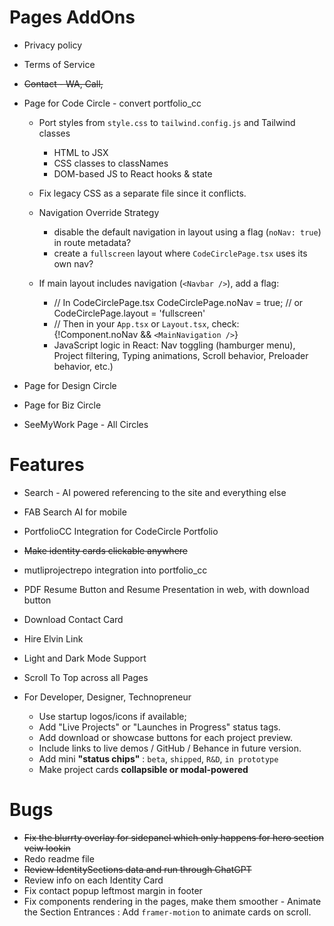 # Pages AddOns

- Privacy policy
- Terms of Service
- ~~Contact - WA, Call,~~
- Page for Code Circle - convert portfolio_cc

  * Port styles from `style.css` to `tailwind.config.js` and Tailwind classes

    * HTML to JSX
    * CSS classes to classNames
    * DOM-based JS to React hooks & state
  * Fix legacy CSS as a separate file since it conflicts.
  * Navigation Override Strategy

    * disable the default navigation in layout using a flag (`noNav: true`) in route metadata?
    * create a `fullscreen` layout where `CodeCirclePage.tsx` uses its own nav?
  * If main layout includes navigation (`<Navbar />`), add a flag:

    * // In CodeCirclePage.tsx
      CodeCirclePage.noNav = true; // or CodeCirclePage.layout = 'fullscreen'
    * // Then in your `App.tsx` or `Layout.tsx`, check:
      {!Component.noNav && `<MainNavigation />`}
    * JavaScript logic in React:
      Nav toggling (hamburger menu),
      Project filtering,
      Typing animations,
      Scroll behavior,
      Preloader behavior, etc.)
- Page for Design Circle
- Page for Biz Circle
- SeeMyWork Page - All Circles

# Features

- Search - AI powered referencing to the site and everything else
- FAB Search AI for mobile
- PortfolioCC Integration for CodeCircle Portfolio
- ~~Make identity cards clickable anywhere~~
- mutliprojectrepo integration into portfolio_cc
- PDF Resume Button and Resume Presentation in web, with download button
- Download Contact Card
- Hire Elvin Link
- Light and Dark Mode Support
- Scroll To Top across all Pages
- For Developer, Designer, Technopreneur

  - Use startup logos/icons if available;
  - Add "Live Projects" or "Launches in Progress" status tags.
  - Add download or showcase buttons for each project preview.
  - Include links to live demos / GitHub / Behance in future version.
  - Add mini  **"status chips"** : `beta`, `shipped`, `R&D`, `in prototype`
  - Make project cards **collapsible or modal-powered**

# Bugs

- ~~Fix the blurrty overlay for sidepanel which only happens for hero section veiw lookin~~
- Redo readme file
- ~~Review IdentitySections data and run through ChatGPT~~
- Review info on each Identity Card
- Fix contact popup leftmost margin in footer
- Fix components rendering in the pages, make them smoother - Animate the Section Entrances : Add `framer-motion` to animate cards on scroll.
